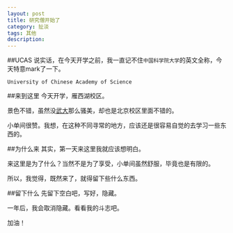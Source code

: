 ```yaml
---
layout: post
title: 研究僧开始了
category: 扯淡
tags: 其他
description: 
---
```

##UCAS
说实话，在今天开学之前，我一直记不住`中国科学院大学`的英文全称，今天特意mark了一下。

`University of Chinese Academy of Science`

##来到这里
今天开学，雁西湖校区。

景色不错，虽然没[武大](http://www.whu.edu.cn/)那么骚美，却也是北京校区里面不错的。

小单间很赞。我想，在这种不同寻常的地方，应该还是很容易自觉的去学习一些东西的。

##为什么来
其实，第一天来这里我就应该想明白。

来这里是为了什么？当然不是为了享受，小单间虽然舒服，毕竟也是有限的。

所以，我觉得，既然来了，就得留下些什么东西。

##留下什么
先留下空白吧，写好，隐藏。

一年后，我会取消隐藏。看看我的斗志吧。

加油！

<!--
*	2个APP，用户量4位数
*	github有1-2个自己觉得还不错的开源项目
*	积累第一个4W元
*	提升自己的coding能力两个档次(主要是目前比较低……)
*	买好mac
*	……其他后续再补~
-->